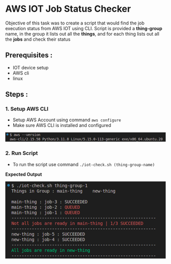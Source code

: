 # AWS IOT Job Status Checker

Objective of this task was to create a script that would find the job execution status from AWS IOT using CLI. Script is provided a **thing-group** name, in the group it lists out all the **things**, and for each thing lists out all the **jobs** and check their status

## Prerequisites :
 - IOT device setup
 - AWS cli
 - linux
 
## Steps :

### 1. Setup AWS CLI
 - Setup AWS Account using command `aws configure`
 - Make sure AWS CLI is installed and configured
 
 ![alt text](images/aws-cli.png)


### 2. Run Script
 - To run the script use command `./iot-check.sh (thing-group-name)`

**Expected Output**

![alt text](images/output.png)
